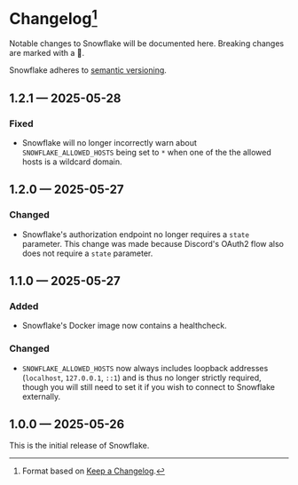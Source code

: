 # Changelog[^1]

Notable changes to Snowflake will be documented here. Breaking changes are marked with a 🚩.


Snowflake adheres to [semantic versioning](https://semver.org/spec/v2.0.0.html).

## <a name="1-2-0">1.2.1 — 2025-05-28</a>

### Fixed

- Snowflake will no longer incorrectly warn about `SNOWFLAKE_ALLOWED_HOSTS` being set to `*` when one of the
the allowed hosts is a wildcard domain.

## <a name="1-2-0">1.2.0 — 2025-05-27</a>

### Changed

- Snowflake's authorization endpoint no longer requires a `state` parameter. This change was made because Discord's
  OAuth2 flow also does not require a `state` parameter.

## <a name="1-1-0">1.1.0 — 2025-05-27</a>

### Added

- Snowflake's Docker image now contains a healthcheck.

### Changed

- `SNOWFLAKE_ALLOWED_HOSTS` now always includes loopback addresses (`localhost`, `127.0.0.1`, `::1`) and is thus
  no longer strictly required, though you will still need to set it if you wish to connect to Snowflake externally.

## <a name="1-0-0">1.0.0 — 2025-05-26</a>

This is the initial release of Snowflake.

[^1]: Format based on [Keep a Changelog](https://keepachangelog.com).

